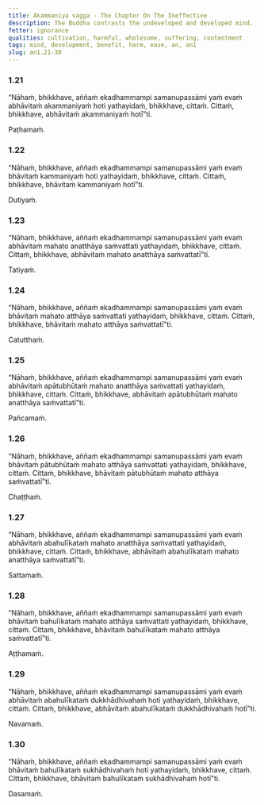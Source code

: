 ```yaml
---
title: Akammaniya vagga - The Chapter On The Ineffective
description: The Buddha contrasts the undeveloped and developed mind.
fetter: ignorance
qualities: cultivation, harmful, wholesome, suffering, contentment
tags: mind, development, benefit, harm, ease, an, an1
slug: an1.21-30
---
```


### 1.21

“Nāhaṁ, bhikkhave, aññaṁ ekadhammampi samanupassāmi yaṁ evaṁ abhāvitaṁ akammaniyaṁ hoti yathayidaṁ, bhikkhave, cittaṁ. Cittaṁ, bhikkhave, abhāvitaṁ akammaniyaṁ hotī”ti.

Paṭhamaṁ.

### 1.22

“Nāhaṁ, bhikkhave, aññaṁ ekadhammampi samanupassāmi yaṁ evaṁ bhāvitaṁ kammaniyaṁ hoti yathayidaṁ, bhikkhave, cittaṁ. Cittaṁ, bhikkhave, bhāvitaṁ kammaniyaṁ hotī”ti.

Dutiyaṁ.

### 1.23

“Nāhaṁ, bhikkhave, aññaṁ ekadhammampi samanupassāmi yaṁ evaṁ abhāvitaṁ mahato anatthāya saṁvattati yathayidaṁ, bhikkhave, cittaṁ. Cittaṁ, bhikkhave, abhāvitaṁ mahato anatthāya saṁvattatī”ti.

Tatiyaṁ.

### 1.24

“Nāhaṁ, bhikkhave, aññaṁ ekadhammampi samanupassāmi yaṁ evaṁ bhāvitaṁ mahato atthāya saṁvattati yathayidaṁ, bhikkhave, cittaṁ. Cittaṁ, bhikkhave, bhāvitaṁ mahato atthāya saṁvattatī”ti.

Catutthaṁ.

### 1.25

“Nāhaṁ, bhikkhave, aññaṁ ekadhammampi samanupassāmi yaṁ evaṁ abhāvitaṁ apātubhūtaṁ mahato anatthāya saṁvattati yathayidaṁ, bhikkhave, cittaṁ. Cittaṁ, bhikkhave, abhāvitaṁ apātubhūtaṁ mahato anatthāya saṁvattatī”ti.

Pañcamaṁ.

### 1.26

“Nāhaṁ, bhikkhave, aññaṁ ekadhammampi samanupassāmi yaṁ evaṁ bhāvitaṁ pātubhūtaṁ mahato atthāya saṁvattati yathayidaṁ, bhikkhave, cittaṁ. Cittaṁ, bhikkhave, bhāvitaṁ pātubhūtaṁ mahato atthāya saṁvattatī”ti.

Chaṭṭhaṁ.

### 1.27

“Nāhaṁ, bhikkhave, aññaṁ ekadhammampi samanupassāmi yaṁ evaṁ abhāvitaṁ abahulīkataṁ mahato anatthāya saṁvattati yathayidaṁ, bhikkhave, cittaṁ. Cittaṁ, bhikkhave, abhāvitaṁ abahulīkataṁ mahato anatthāya saṁvattatī”ti.

Sattamaṁ.

### 1.28

“Nāhaṁ, bhikkhave, aññaṁ ekadhammampi samanupassāmi yaṁ evaṁ bhāvitaṁ bahulīkataṁ mahato atthāya saṁvattati yathayidaṁ, bhikkhave, cittaṁ. Cittaṁ, bhikkhave, bhāvitaṁ bahulīkataṁ mahato atthāya saṁvattatī”ti.

Aṭṭhamaṁ.

### 1.29

“Nāhaṁ, bhikkhave, aññaṁ ekadhammampi samanupassāmi yaṁ evaṁ abhāvitaṁ abahulīkataṁ dukkhādhivahaṁ hoti yathayidaṁ, bhikkhave, cittaṁ. Cittaṁ, bhikkhave, abhāvitaṁ abahulīkataṁ dukkhādhivahaṁ hotī”ti.

Navamaṁ.

### 1.30

“Nāhaṁ, bhikkhave, aññaṁ ekadhammampi samanupassāmi yaṁ evaṁ bhāvitaṁ bahulīkataṁ sukhādhivahaṁ hoti yathayidaṁ, bhikkhave, cittaṁ. Cittaṁ, bhikkhave, bhāvitaṁ bahulīkataṁ sukhādhivahaṁ hotī”ti.

Dasamaṁ.
